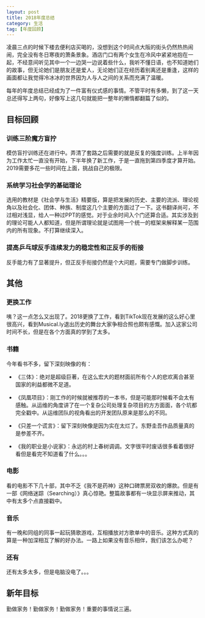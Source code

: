 ```yaml
---
layout: post
title: 2018年度总结
category: 生活
tag: [年度回顾]
---
```


凌晨三点的时候下楼去便利店买喝的，没想到这个时间点大阪的街头仍然热热闹闹，完全没有冬日寒夜的萧条景象。酒店门口有两个女生在冷风中紧紧地抱在一起，不经意间听见其中一个一边哭一边说着些什么，我听不懂日语，也不知道她们的故事，但无论她们是朋友还是爱人，无论她们正在经历着别离还是重逢，这样的画面都让我觉得冷冰冰的世界因为人与人之间的关系而充满了温暖。

每年的年度总结已经成为了一件富有仪式感的事情。不管平时有多懒，到了这一天总还得写上两句，好像写上这几句就能把一整年的懒惰都翻篇了似的。

<!--break-->

## 目标回顾

### 训练三阶魔方盲拧

模仿盲拧训练还在进行中。弄清了套路之后需要的就是反复的强度训练。上半年因为工作太忙一直没有开始，下半年换了新工作，于是一直拖到第四季度才算开始。2019需要多花一些时间在上面，挑战自己的极限。

### 系统学习社会学的基础理论

选用的教材是《社会学与生活》精要版，算是把发展的历史、主要的流派、理论视角以及社会化、团体、种族、制度这几个主要的方面过了一下。这书翻译尚可，不过相对浅显，给人一种过PPT的感觉。对于业余时间入个门还算合适。其实涉及到的理论可能人人都知道，但是所谓理论就是试图用一个统一的框架来解释某一范围内的所有现象。不打算继续深入。

### 提高乒乓球反手连续发力的稳定性和正反手的衔接

反手能力有了显著提升，但正反手衔接仍然是个大问题，需要专门做脚步训练。


## 其他

### 更换工作

咦？这一点怎么又出现了。2018更换了工作，看到TikTok现在发展的这么好心里很高兴，看到Musical.ly退出历史的舞台大家争相合照也颇有感慨。加入这家公司时间不长，但是在各个方面真的学到了太多。

### 书籍

今年看书不多，留下深刻映像的有：

- 《三体》：绝对是超级巨著，在这么宏大的题材面前所有个人的悲欢离合甚至国家的利益都微不足道。

- 《凤凰项目》：刚工作的时候就被推荐的一本书，但是可能那时候看不会太有感触。从运维的角度讲了在一个复杂公司处理复杂项目的方方面面，各个坑都完全戳中。从运维团队的视角看出的开发团队原来是那么的不同。

- 《只差一个谎言》：留下深刻映像是因为实在太烂了。东野圭吾作品质量真的是参差不齐。

- 《我的职业是小说家》：永远的村上春树调调。文字很平时废话很多看着很好看但是看完不知道看了什么。。。

### 电影

看的电影不下几十部，其中不乏《我不是药神》这种口碑票房双收的爆款。但是有一部《网络迷踪（Searching）》真心惊艳。整篇故事都有一块显示屏来推动，其中有太多个点直接戳中。

### 音乐

有一晚和同组的同事一起玩猜歌游戏，互相播放对方歌单中的音乐。这种方式真的算是一种加深相互了解的好办法。一路上如果没有音乐相伴，我们该怎么办呢？

### 还有

还有太多太多，但是电脑没电了。。。

## 新年目标

勤做家务！勤做家务！勤做家务！重要的事情说三遍。
